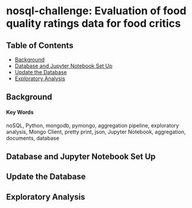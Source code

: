# nosql-challenge: Evaluation of food quality ratings data for food critics

## Table of Contents
* [Background]()
* [Database and Jupyter Notebook Set Up]()
* [Update the Database]()
* [Exploratory Analysis]()

## Background

#### Key Words
noSQL, Python, mongodb, pymongo, aggregation pipeline, exploratory analysis, Mongo Client, pretty print, json, Jupyter Notebook, aggregation, documents, database

## Database and Jupyter Notebook Set Up

## Update the Database

## Exploratory Analysis

